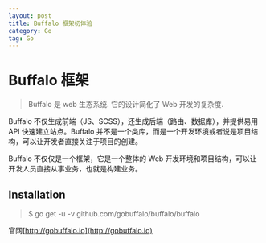 ```yaml
---
layout: post
title: Buffalo 框架初体验
category: Go
tag: Go
---
```


# Buffalo 框架

> Buffalo 是 web 生态系统. 它的设计简化了 Web 开发的复杂度.

Buffalo 不仅生成前端（JS、SCSS），还生成后端（路由、数据库），并提供易用 API 快速建立站点。Buffalo 并不是一个类库，而是一个开发环境或者说是项目结构，可以让开发者直接关注于项目的创建。

Buffalo 不仅仅是一个框架，它是一个整体的 Web 开发环境和项目结构，可以让开发人员直接从事业务，也就是构建业务。

## Installation

> $ go get -u -v github.com/gobuffalo/buffalo/buffalo

官网[http://gobuffalo.io](http://gobuffalo.io)
